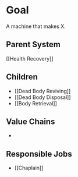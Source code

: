 # Goal
A machine that makes X.
## Parent System
[[Health Recovery]]
## Children
- [[Dead Body Reviving]]
- [[Dead Body Disposal]]
- [[Body Retrieval]]

## Value Chains
- 
## Responsible Jobs
- [[Chaplain]]

